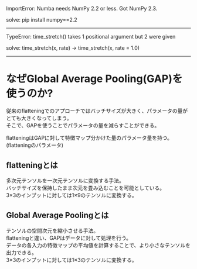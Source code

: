 ImportError: Numba needs NumPy 2.2 or less. Got NumPy 2.3.

solve: pip install numpy==2.2

---

TypeError: time_stretch() takes 1 positional argument but 2 were given

solve: time_stretch(x, rate) -> time_stretch(x, rate = 1.0)

---

# なぜGlobal Average Pooling(GAP)を使うのか?

従来のflatteningでのアプローチではバッチサイズが大きく、パラメータの量がとても大きくなってしまう。\
そこで、GAPを使うことでパラメータの量を減らすことができる。

flatteningはGAPに対して特徴マップ分かけた量のパラメータ量を持つ。(flatteningのパラメータ)

## flatteningとは
多次元テンソルを一次元テンソルに変換する手法。\
バッチサイズを保持したまま次元を畳み込むことを可能としている。\
3×3のインプットに対しては1×9のテンソルに変換する。

## Global Average Poolingとは
テンソルの空間次元を縮小させる手法。\
flatteningと違い、GAPはデータに対して処理を行う。\
データの各入力の特徴マップの平均値を計算することで、より小さなテンソルを出力できる。\
3×3のインプットに対しては1×3のテンソルに変換する。
